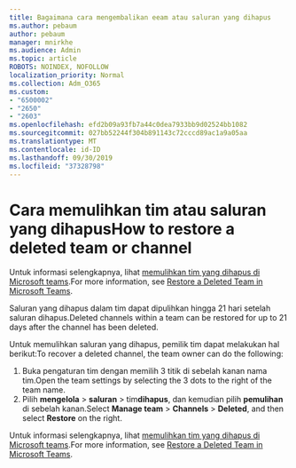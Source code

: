 ```yaml
---
title: Bagaimana cara mengembalikan eeam atau saluran yang dihapus
ms.author: pebaum
author: pebaum
manager: mnirkhe
ms.audience: Admin
ms.topic: article
ROBOTS: NOINDEX, NOFOLLOW
localization_priority: Normal
ms.collection: Adm_O365
ms.custom:
- "6500002"
- "2650"
- "2603"
ms.openlocfilehash: efd2b09a93fb7a44c0dea7933bb9d02524bb1082
ms.sourcegitcommit: 027bb52244f304b891143c72cccd89ac1a9a05aa
ms.translationtype: MT
ms.contentlocale: id-ID
ms.lasthandoff: 09/30/2019
ms.locfileid: "37328798"
---
```

# <a name="how-to-restore-a-deleted-team-or-channel"></a><span data-ttu-id="2b849-102">Cara memulihkan tim atau saluran yang dihapus</span><span class="sxs-lookup"><span data-stu-id="2b849-102">How to restore a deleted team or channel</span></span>

<span data-ttu-id="2b849-103">Untuk informasi selengkapnya, lihat [memulihkan tim yang dihapus di Microsoft teams](https://blogs.technet.microsoft.com/skypehybridguy/2017/07/23/restoring-a-deleted-team-in-microsoft-teams).</span><span class="sxs-lookup"><span data-stu-id="2b849-103">For more information, see [Restore a Deleted Team in Microsoft Teams](https://blogs.technet.microsoft.com/skypehybridguy/2017/07/23/restoring-a-deleted-team-in-microsoft-teams).</span></span>

<span data-ttu-id="2b849-104">Saluran yang dihapus dalam tim dapat dipulihkan hingga 21 hari setelah saluran dihapus.</span><span class="sxs-lookup"><span data-stu-id="2b849-104">Deleted channels within a team can be restored for up to 21 days after the channel has been deleted.</span></span>

<span data-ttu-id="2b849-105">Untuk memulihkan saluran yang dihapus, pemilik tim dapat melakukan hal berikut:</span><span class="sxs-lookup"><span data-stu-id="2b849-105">To recover a deleted channel, the team owner can do the following:</span></span>

1. <span data-ttu-id="2b849-106">Buka pengaturan tim dengan memilih 3 titik di sebelah kanan nama tim.</span><span class="sxs-lookup"><span data-stu-id="2b849-106">Open the team settings by selecting the 3 dots to the right of the team name.</span></span>
2. <span data-ttu-id="2b849-107">Pilih **mengelola** > **saluran** > tim**dihapus**, dan kemudian pilih **pemulihan** di sebelah kanan.</span><span class="sxs-lookup"><span data-stu-id="2b849-107">Select **Manage team** > **Channels** > **Deleted**, and then select **Restore** on the right.</span></span>

<span data-ttu-id="2b849-108">Untuk informasi selengkapnya, lihat [memulihkan tim yang dihapus di Microsoft teams](https://blogs.technet.microsoft.com/skypehybridguy/2017/07/23/restoring-a-deleted-team-in-microsoft-teams).</span><span class="sxs-lookup"><span data-stu-id="2b849-108">For more information, see [Restore a Deleted Team in Microsoft Teams](https://blogs.technet.microsoft.com/skypehybridguy/2017/07/23/restoring-a-deleted-team-in-microsoft-teams).</span></span>